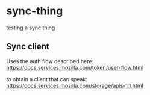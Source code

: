 sync-thing
==========

testing a sync thing


## Sync client
Uses the auth flow described here:
https://docs.services.mozilla.com/token/user-flow.html

to obtain a client that can speak:
https://docs.services.mozilla.com/storage/apis-1.1.html
